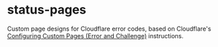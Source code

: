 # status-pages
Custom page designs for Cloudflare error codes, based on Cloudflare's [Configuring Custom Pages (Error and Challenge)](https://support.cloudflare.com/hc/en-us/articles/200172706-Configuring-Custom-Pages-Error-and-Challenge-) instructions.
